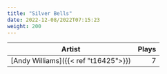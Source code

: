 ```yaml
---
title: "Silver Bells"
date: 2022-12-08/2022T07:15:23
weight: 200
---
```




 Artist | Plays 
----- | -----:
[Andy Williams]({{< ref "t16425">}}) | 7
